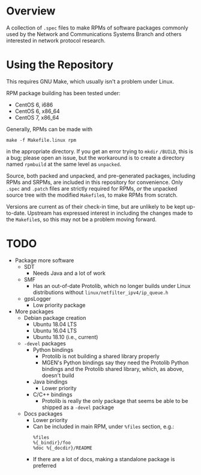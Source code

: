 # Overview
A collection of `.spec` files to make RPMs of software packages commonly
used by the Network and Communications Systems Branch and others interested
in network protocol research.

# Using the Repository

This requires GNU Make, which usually isn't a problem under Linux.

RPM package building has been tested under:
- CentOS 6, i686
- CentOS 6, x86_64
- CentOS 7, x86_64

Generally, RPMs can be made with
```shell
make -f Makefile.linux rpm
```
in the appropriate directory.  If you get an error trying to `mkdir`
`/BUILD`, this is a bug; please open an issue, but the workaround is to
create a directory named `rpmbuild` at the same level as `unpacked`.

Source, both packed and unpacked, and pre-generated packages, including RPMs
and SRPMs, are included in this repository for convenience.  Only `.spec`
and `.patch` files are strictly required for RPMs, *or* the unpacked source
tree with the modified `Makefile`s, to make RPMs from scratch.

Versions are current as of their check-in time, but are unlikely to be kept
up-to-date.  Upstream has expressed interest in including the changes made
to the `Makefile`s, so this may not be a problem moving forward.

# TODO
- Package more software
  - SDT
    - Needs Java and a lot of work
  - SMF
    - Has an out-of-date Protolib, which no longer builds under Linux
      distributions without `linux/netfilter_ipv4/ip_queue.h`
  - gpsLogger
    - Low priority package
- More packages
  - Debian package creation
    - Ubuntu 18.04 LTS
    - Ubuntu 16.04 LTS
    - Ubuntu 18.10 (i.e., current)
  - `-devel` packages
    - Python bindings
      - Protolib is not building a shared library properly
      - MGEN's Python bindings say they need the Protolib Python bindings and
        the Protolib shared library, which, as above, doesn't build
    - Java bindings
      - Lower priority
    - C/C++ bindings
      - Protolib is really the only package that seems be able to be shipped
        as a `-devel` package
  - Docs packages
    - Lower priority
    - Can be included in main RPM, under `%files` section, e.g.:
      ```spec
      %files
      %{_bindir}/foo
      %doc %{_docdir}/README
      ```
    - If there are a lot of docs, making a standalone package is preferred
